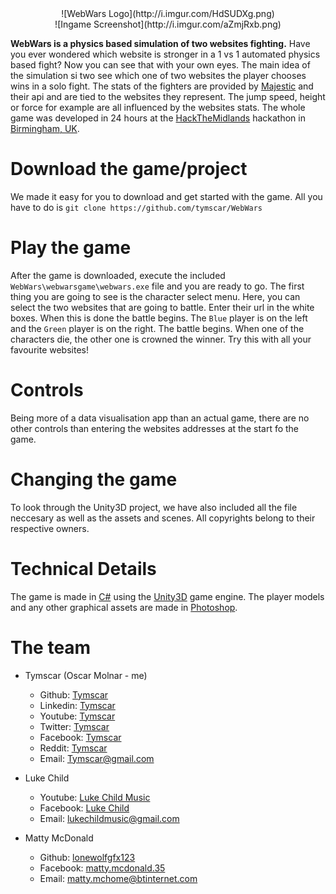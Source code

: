 <center>![WebWars Logo](http://i.imgur.com/HdSUDXg.png)</center>
<center>![Ingame Screenshot](http://i.imgur.com/aZmjRxb.png)</center>

**WebWars is a physics based simulation of two websites fighting.** Have you ever wondered which website is stronger in a 1 vs 1 automated physics based fight? Now you can see that with your own eyes. The main idea of the simulation si two see which one of two websites the player chooses wins in a solo fight. The stats of the fighters are provided by [Majestic](https://majestic.com/) and their api and are tied to the websites they represent. The jump speed, height or force for example are all influenced by the websites stats. The whole game was developed in 24 hours at the [HackTheMidlands](http://hackthemidlands.com/) hackathon in [Birmingham, UK](https://en.wikipedia.org/wiki/Birmingham).

# Download the game/project

We made it easy for you to download and get started with the game. All you have to do is `git clone https://github.com/tymscar/WebWars`

# Play the game

After the game is downloaded, execute the included `WebWars\webwarsgame\webwars.exe` file and you are ready to go.
The first thing you are going to see is the character select menu. Here, you can select the two websites that are going to battle. Enter their url in the white boxes.
When this is done the battle begins. The `Blue` player is on the left and the `Green` player is on the right. The battle begins. When one of the characters die, the other one is crowned the winner. Try this with all your favourite websites!

# Controls

Being more of a data visualisation app than an actual game, there are no other controls than entering the websites addresses at the start fo the game. 

# Changing the game

To look through the Unity3D project, we have also included all the file neccesary as well as the assets and scenes. All copyrights belong to their respective owners.

# Technical Details

The game is made in [C#](https://en.wikipedia.org/wiki/C_Sharp_(programming_language)) using the [Unity3D](https://unity3d.com/) game engine.
The player models and any other graphical assets are made in [Photoshop](www.adobe.com/Photoshop).

# The team

* Tymscar (Oscar Molnar - me)
  * Github: [Tymscar](https://www.github.com/tymscar)
  * Linkedin: [Tymscar](www.linkedin.com/in/tymscar)
  * Youtube: [Tymscar](http://www.youtube.com/tymscar)
  * Twitter: [Tymscar](https://www.twitter.com/tymscar)
  * Facebook: [Tymscar](https://www.facebook.com/tymscar)
  * Reddit: [Tymscar](https://www.reddit.com/u/tymscar)
  * Email: [Tymscar@gmail.com](mailto:tymscar@gmail.com)
  
* Luke Child
  * Youtube: [Luke Child Music](http://www.youtube.com/user/lukechildmusic)
  * Facebook: [Luke Child](https://www.facebook.com/luke.child.330)
  * Email: [lukechildmusic@gmail.com](mailto:lukechildmusic@gmail.com)
  
* Matty McDonald
  * Github: [lonewolfgfx123](https://github.com/lonewolfgfx123)
  * Facebook: [matty.mcdonald.35](https://www.facebook.com/matty.mcdonald.35)
  * Email: [matty.mchome@btinternet.com](mailto:matty.mchome@btinternet.com)
